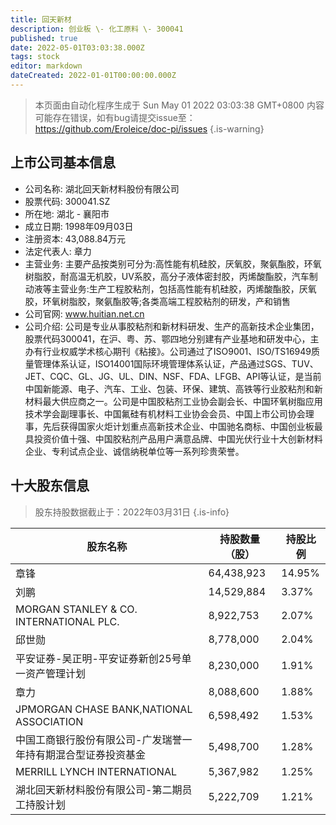 ```yaml
---
title: 回天新材
description: 创业板 \- 化工原料 \- 300041
published: true
date: 2022-05-01T03:03:38.000Z
tags: stock
editor: markdown
dateCreated: 2022-01-01T00:00:00.000Z
---
```


> 本页面由自动化程序生成于 Sun May 01 2022 03:03:38 GMT+0800
> 内容可能存在错误，如有bug请提交issue至：https://github.com/Eroleice/doc-pi/issues
{.is-warning}

## 上市公司基本信息
- 公司名称: 湖北回天新材料股份有限公司
- 股票代码: 300041.SZ
- 所在地: 湖北 - 襄阳市
- 成立日期: 1998年09月03日
- 注册资本: 43,088.84万元
- 法定代表人: 章力
- 主营业务: 主要产品按类别可分为:高性能有机硅胶，厌氧胶，聚氨酯胶，环氧树脂胶，耐高温无机胶，UV系胶，高分子液体密封胶，丙烯酸酯胶，汽车制动液等主营业务:生产工程胶粘剂，包括高性能有机硅胶，丙烯酸酯胶，厌氧胶，环氧树脂胶，聚氨酯胶等;各类高端工程胶粘剂的研发，产和销售
- 公司官网: www.huitian.net.cn
- 公司介绍: 公司是专业从事胶粘剂和新材料研发、生产的高新技术企业集团，股票代码300041，在沪、粤、苏、鄂四地分别建有产业基地和研发中心，主办有行业权威学术核心期刊《粘接》。公司通过了ISO9001、ISO/TS16949质量管理体系认证，ISO14001国际环境管理体系认证，产品通过SGS、TUV、JET、CQC、GL、JG、UL、DIN、NSF、FDA、LFGB、API等认证，是当前中国新能源、电子、汽车、工业、包装、环保、建筑、高铁等行业胶粘剂和新材料最大供应商之一。公司是中国胶粘剂工业协会副会长、中国环氧树脂应用技术学会副理事长、中国氟硅有机材料工业协会会员、中国上市公司协会理事，先后获得国家火炬计划重点高新技术企业、中国驰名商标、中国创业板最具投资价值十强、中国胶粘剂产品用户满意品牌、中国光伏行业十大创新材料企业、专利试点企业、诚信纳税单位等一系列珍贵荣誉。


## 十大股东信息
> 股东持股数据截止于：2022年03月31日
{.is-info}

| 股东名称 | 持股数量（股） | 持股比例 |
| --- | --- | --- |
| 章锋 | 64,438,923 | 14.95% |
| 刘鹏 | 14,529,884 | 3.37% |
| MORGAN STANLEY & CO. INTERNATIONAL PLC. | 8,922,753 | 2.07% |
| 邱世勋 | 8,778,000 | 2.04% |
| 平安证券-吴正明-平安证券新创25号单一资产管理计划 | 8,230,000 | 1.91% |
| 章力 | 8,088,600 | 1.88% |
| JPMORGAN CHASE BANK,NATIONAL ASSOCIATION | 6,598,492 | 1.53% |
| 中国工商银行股份有限公司-广发瑞誉一年持有期混合型证券投资基金 | 5,498,700 | 1.28% |
| MERRILL LYNCH INTERNATIONAL | 5,367,982 | 1.25% |
| 湖北回天新材料股份有限公司-第二期员工持股计划 | 5,222,709 | 1.21% |




